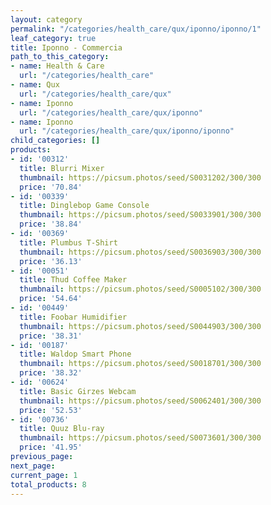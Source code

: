 ```yaml
---
layout: category
permalink: "/categories/health_care/qux/iponno/iponno/1"
leaf_category: true
title: Iponno - Commercia
path_to_this_category:
- name: Health & Care
  url: "/categories/health_care"
- name: Qux
  url: "/categories/health_care/qux"
- name: Iponno
  url: "/categories/health_care/qux/iponno"
- name: Iponno
  url: "/categories/health_care/qux/iponno/iponno"
child_categories: []
products:
- id: '00312'
  title: Blurri Mixer
  thumbnail: https://picsum.photos/seed/S0031202/300/300
  price: '70.84'
- id: '00339'
  title: Dinglebop Game Console
  thumbnail: https://picsum.photos/seed/S0033901/300/300
  price: '38.84'
- id: '00369'
  title: Plumbus T-Shirt
  thumbnail: https://picsum.photos/seed/S0036903/300/300
  price: '36.13'
- id: '00051'
  title: Thud Coffee Maker
  thumbnail: https://picsum.photos/seed/S0005102/300/300
  price: '54.64'
- id: '00449'
  title: Foobar Humidifier
  thumbnail: https://picsum.photos/seed/S0044903/300/300
  price: '38.31'
- id: '00187'
  title: Waldop Smart Phone
  thumbnail: https://picsum.photos/seed/S0018701/300/300
  price: '38.32'
- id: '00624'
  title: Basic Girzes Webcam
  thumbnail: https://picsum.photos/seed/S0062401/300/300
  price: '52.53'
- id: '00736'
  title: Quuz Blu-ray
  thumbnail: https://picsum.photos/seed/S0073601/300/300
  price: '41.95'
previous_page: 
next_page: 
current_page: 1
total_products: 8
---
```

